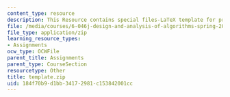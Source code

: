 ```yaml
---
content_type: resource
description: This Resource contains special files-LaTeX template for problem set.
file: /media/courses/6-046j-design-and-analysis-of-algorithms-spring-2015/184f70b9d1bb34172981c153842001cc_template.zip
file_type: application/zip
learning_resource_types:
- Assignments
ocw_type: OCWFile
parent_title: Assignments
parent_type: CourseSection
resourcetype: Other
title: template.zip
uid: 184f70b9-d1bb-3417-2981-c153842001cc
---
```

